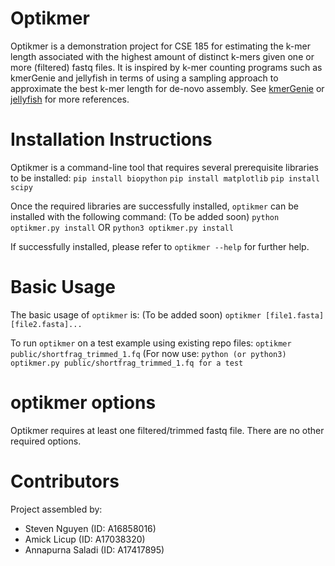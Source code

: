 # Optikmer
Optikmer is a demonstration project for CSE 185 for estimating the k-mer length associated with the highest amount of distinct k-mers given one or more (filtered) fastq files. It is inspired by k-mer counting programs such as kmerGenie and jellyfish in terms of using a sampling approach to approximate the best k-mer length for de-novo assembly. See <a href='http://kmergenie.bx.psu.edu/' target='blank'>kmerGenie<a> or <a href='https://github.com/gmarcais/Jellyfish' target='blank'>jellyfish<a> for more references.

# Installation Instructions
Optikmer is a command-line tool that requires several prerequisite libraries to be installed:
```pip install biopython```
```pip install matplotlib```
```pip install scipy```

Once the required libraries are successfully installed, ```optikmer``` can be installed with the following command: (To be added soon)
```python optikmer.py install``` OR ```python3 optikmer.py install```

If successfully installed, please refer to 
```optikmer --help```
for further help.

# Basic Usage
The basic usage of ```optikmer``` is: (To be added soon)
```optikmer [file1.fasta] [file2.fasta]...```

To run ```optikmer``` on a test example using existing repo files:
```optikmer public/shortfrag_trimmed_1.fq```
(For now use: ```python (or python3) optikmer.py public/shortfrag_trimmed_1.fq for a test```

# optikmer options
Optikmer requires at least one filtered/trimmed fastq file. There are no other required options.

# Contributors
Project assembled by:
- Steven Nguyen (ID: A16858016)
- Amick Licup (ID: A17038320)
- Annapurna Saladi (ID: A17417895)
